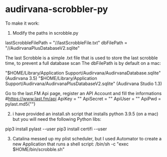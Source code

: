 # audirvana-scrobbler-py

To make it work:

1) Modify the paths in scrobble.py

lastScrobbleFilePath = "/<CHANGE ME>/lastScrobbleFile.txt"
dbFilePath = "/<CHANGE ME>/AudirvanaPlusDatabaseV2.sqlite"
  
The last Scrobble is a simple .txt file that is used to store the last scrobble time, to prevent a full database scan
The dbFilePath is by default on a mac: 

"$HOME/Library/Application Support/Audirvana/AudirvanaDatabase.sqlite" (Audirvana 3.5)
"$HOME/Library/Application Support/Audirvana/AudirvanaPlusDatabaseV2.sqlite" (Audirvana Studio 1.3)
  
Go to the last.FM Api page, register an API Account and fill the informations
#https://www.last.fm/api
ApiKey = "<CHANGE ME>"
ApiSecret = "<CHANGE ME>"
ApiUser = "<CHANGE ME>"
ApiPwd = pylast.md5("<CHANGE ME>")
  
2) i have provided an install.sh script that installs python 3.9.5 (on a mac) but you will need the following Python libs:

pip3 install pylast --user 
pip3 install certifi --user
  
 3) Catalina messed up my plist scheduler, but I used Automator to create a new Application that runs a shell script:
 /bin/sh -c "exec $HOME/bin/scrobble.sh"
 
